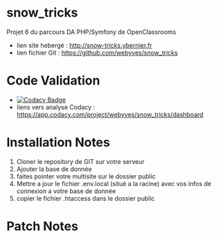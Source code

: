 # snow_tricks
Projet 6 du parcours DA PHP/Symfony de OpenClassrooms
- lien site hebergé : http://snow-tricks.ybernier.fr
- lien fichier Git : https://github.com/webyves/snow_tricks

# Code Validation
- [![Codacy Badge](https://api.codacy.com/project/badge/Grade/c1d986f543c544eba452b27d071c1eae)](https://www.codacy.com/app/webyves/snow_tricks?utm_source=github.com&amp;utm_medium=referral&amp;utm_content=webyves/snow_tricks&amp;utm_campaign=Badge_Grade)
- liens vers analyse Codacy : https://app.codacy.com/project/webyves/snow_tricks/dashboard

# Installation Notes
1) Cloner le repository de GIT sur votre serveur
2) Ajouter la base de donnée
3) faites pointer votre multisite sur le dossier public
4) Mettre a jour le fichier .env.local (situé a la racine) avec vos infos de connexion a votre base de donnée
5) copier le fichier .htaccess dans le dossier public

# Patch Notes
